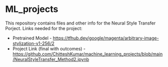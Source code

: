 # ML_projects

This repository contains files and other info for the Neural Style Transfer Porject. 
Links needed for the project:
- Pretrained Model - https://tfhub.dev/google/magenta/arbitrary-image-stylization-v1-256/2
- Project Link (final with outcomes) - https://github.com/ChitteshKumar/machine_learning_projects/blob/main/NeuralStyleTransfer_Method2.ipynb
